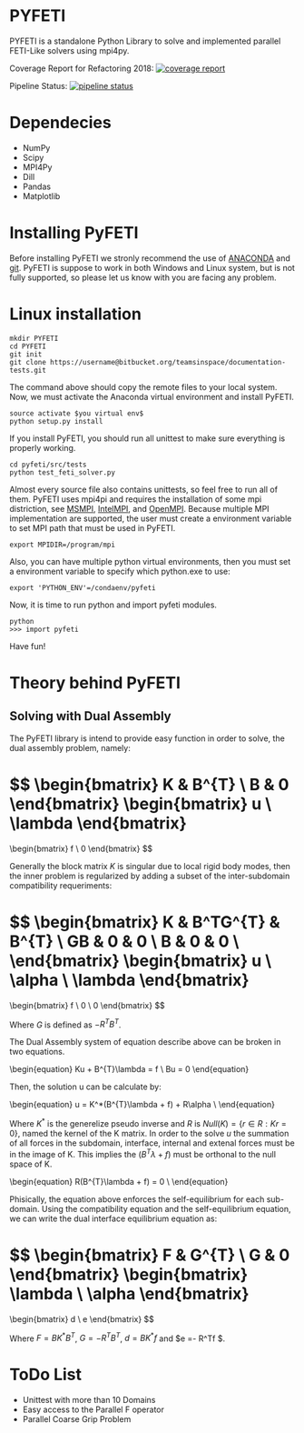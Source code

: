 <script src="https://cdn.mathjax.org/mathjax/latest/MathJax.js?config=TeX-AMS-MML_HTMLorMML" type="text/javascript"></script>

# PYFETI
PYFETI is a standalone Python Library to solve and implemented parallel FETI-Like solvers using mpi4py.

Coverage Report for Refactoring 2018:
[![coverage report](https://gitlab.lrz.de/AM/pyfeti/badges/master/coverage.svg)](https://gitlab.lrz.de/AM/pyfeti/commits/master)

Pipeline Status:
[![pipeline status](https://gitlab.lrz.de/AM/pyfeti/badges/pipeline.svg)](https://gitlab.lrz.de/AM/pyfeti/commits/master)

# Dependecies
* NumPy
* Scipy
* MPI4Py
* Dill
* Pandas
* Matplotlib

# Installing PyFETI
Before installing PyFETI we stronly recommend the use of [ANACONDA](https://www.anaconda.com/distribution/) and [git](https://git-scm.com/downloads).
PyFETI is suppose to work in both Windows and Linux system, but is not fully supported, so please let us know with you are facing any problem.

# Linux installation
```{r, engine='bash', count_lines}
mkdir PYFETI
cd PYFETI
git init 
git clone https://username@bitbucket.org/teamsinspace/documentation-tests.git
```

The command above should copy the remote files to your local system. Now, we must activate the Anaconda virtual environment and install PyFETI.

```{r, engine='bash', count_lines}
source activate $you virtual env$
python setup.py install
```

If you install PyFETI, you should run all unittest to make sure everything is properly working.
```{r, engine='bash', count_lines}
cd pyfeti/src/tests
python test_feti_solver.py
```

Almost every source file also contains unittests, so feel free to run all of them.
PyFETI uses mpi4pi and requires the installation of some mpi distriction, see [MSMPI](https://docs.microsoft.com/en-us/message-passing-interface/microsoft-mpi),
[IntelMPI](https://software.intel.com/en-us/mpi-library), and [OpenMPI](https://www.open-mpi.org/). Because multiple MPI implementation are supported, the user must create
a environment variable to set MPI path that must be used in PyFETI.

```{r, engine='bash', count_lines}
export MPIDIR=/program/mpi
```

Also, you can have multiple python virtual environments, then you must set a environment variable to specify which python.exe to use:


```{r, engine='bash', count_lines}
export 'PYTHON_ENV'=/condaenv/pyfeti
```

Now, it is time to run python and import pyfeti modules.

```{r, engine='bash', count_lines}
python
>>> import pyfeti
```

Have fun!

# Theory behind PyFETI
## Solving with Dual Assembly
The PyFETI library is intend to provide easy function in order to solve, the dual assembly problem, namely:


$$
\begin{bmatrix} K & B^{T} \\
                 B & 0  
\end{bmatrix}
\begin{bmatrix} u \\ 
\lambda \end{bmatrix}
=
\begin{bmatrix} f \\ 
0 \end{bmatrix}
$$

Generally the block matrix $K$ is singular due to local rigid body modes, then the inner problem is regularized by adding a subset of the inter-subdomain compatibility requeriments:


$$
\begin{bmatrix} K & B^TG^{T} & B^{T} \\
                GB & 0 & 0   \\
                B & 0 & 0   \\
\end{bmatrix}
\begin{bmatrix} u \\ 
\alpha \\
\lambda \end{bmatrix}
=
\begin{bmatrix} f \\ 
0 \\
0 \end{bmatrix}
$$

Where $G$ is defined as $-R^TB^T$.

The Dual Assembly system of equation describe above can be broken in two equations.

\begin{equation}
Ku + B^{T}\lambda  = f \\
Bu = 0 
\end{equation}

Then, the solution u can be calculate by:

\begin{equation}
u =  K^*(B^{T}\lambda  + f) +  R\alpha \\
\end{equation}

Where $K^*$ is the generelize pseudo inverse and $R$ is $Null(K) = \{r \in R: Kr=0\}$, named the kernel of the K matrix.
In order to the solve $u$ the summation of all forces in the subdomain, interface, internal and extenal forces must be in the image of K. This implies the $(B^{T}\lambda  + f)$ must be orthonal to the null space of K.

\begin{equation}
R(B^{T}\lambda  + f) = 0 \\
\end{equation}

Phisically, the equation above enforces the self-equilibrium for each sub-domain. Using the compatibility equation and the self-equilibrium equation, we can write the dual interface equilibrium equation as:


$$
\begin{bmatrix} F & G^{T} \\
                 G & 0  
\end{bmatrix}
\begin{bmatrix} \lambda  \\ 
\alpha
\end{bmatrix}
=
\begin{bmatrix} d \\ 
e \end{bmatrix}
$$

Where $F = BK^*B^T$, $G = -R^TB^T$, $d = BK^*f$ and $e =- R^Tf $.



# ToDo List
* Unittest with more than 10 Domains
* Easy access to the Parallel F operator
* Parallel Coarse Grip Problem
